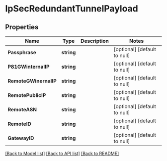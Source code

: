 # IpSecRedundantTunnelPayload

## Properties
Name | Type | Description | Notes
------------ | ------------- | ------------- | -------------
**Passphrase** | **string** |  | [optional] [default to null]
**P81GWinternalIP** | **string** |  | [optional] [default to null]
**RemoteGWinernalIP** | **string** |  | [optional] [default to null]
**RemotePublicIP** | **string** |  | [optional] [default to null]
**RemoteASN** | **string** |  | [optional] [default to null]
**RemoteID** | **string** |  | [optional] [default to null]
**GatewayID** | **string** |  | [optional] [default to null]

[[Back to Model list]](../README.md#documentation-for-models) [[Back to API list]](../README.md#documentation-for-api-endpoints) [[Back to README]](../README.md)

